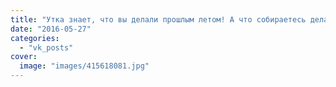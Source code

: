 ```yaml
---
title: "Утка знает, что вы делали прошлым летом! А что собираетесь делать летом 2016?)"
date: "2016-05-27"
categories: 
  - "vk_posts"
cover:
  image: "images/415618081.jpg"
---
```



